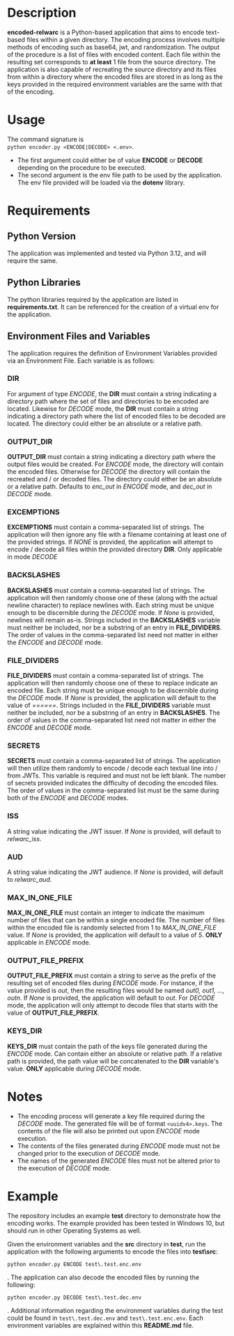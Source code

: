 # Description
**encoded-relwarc** is a Python-based application that aims to encode text-based files within a given directory. The encoding process involves multiple methods of encoding such as base64, jwt, and randomization. The output of the procedure is a list of files with encoded content. Each file within the resulting set corresponds to **at least** 1 file from the source directory. The application is also capable of recreating the source directory and its files from within a directory where the encoded files are stored in as long as the keys provided in the required environment variables are the same with that of the encoding.

# Usage
The command signature is  
`python encoder.py <ENCODE|DECODE> <.env>`.
- The first argument could either be of value **ENCODE** or **DECODE** depending on the procedure to be executed.
- The second argument is the env file path to be used by the application. The env file provided will be loaded via the **dotenv** library.

# Requirements
## Python Version
The application was implemented and tested via Python 3.12, and will require the same.

## Python Libraries
The python libraries required by the application are listed in **requirements.txt**. It can be referenced for the creation of a virtual env for the application.

## Environment Files and Variables
The application requires the definition of Environment Variables provided via an Environment File. Each variable is as follows:
### DIR
For argument of type _ENCODE_, the **DIR** must contain a string indicating a directory path where the set of files and directories to be encoded are located. Likewise for _DECODE_ mode, the **DIR** must contain a string indicating a directory path where the list of encoded files to be decoded are located. The directory could either be an absolute or a relative path.
### OUTPUT_DIR
**OUTPUT_DIR** must contain a string indicating a directory path where the output files would be created. For _ENCODE_ mode, the directory will contain the encoded files. Otherwise for _DECODE_ the directory will contain the recreated and / or decoded files. The directory could either be an absolute or a relative path. Defaults to *enc_out* in _ENCODE_ mode, and *dec_out* in _DECODE_ mode.
### EXCEMPTIONS
**EXCEMPTIONS** must contain a comma-separated list of strings. The application will then ignore any file with a filename containing at least one of the provided strings. If _NONE_ is provided, the application will attempt to encode / decode all files within the provided directory **DIR**. Only applicable in mode _DECODE_
### BACKSLASHES
**BACKSLASHES** must contain a comma-separated list of strings. The application will then randomly choose one of these (along with the actual newline character) to replace newlines with. Each string must be unique enough to be discernible during the _DECODE_ mode. If _None_ is provided, newlines will remain as-is. Strings included in the **BACKSLASHES** variable must neither be included, nor be a substring of an entry in **FILE_DIVIDERS**. The order of values in the comma-separated list need not matter in either the _ENCODE_ and _DECODE_ mode.
### FILE_DIVIDERS
**FILE_DIVIDERS** must contain a comma-separated list of strings. The application will then randomly choose one of these to replace indicate an encoded file. Each string must be unique enough to be discernible during the _DECODE_ mode. If _None_ is provided, the application will default to the value of _======_. Strings included in the **FILE_DIVIDERS** variable must neither be included, nor be a substring of an entry in **BACKSLASHES**. The order of values in the comma-separated list need not matter in either the _ENCODE_ and _DECODE_ mode.
### SECRETS
**SECRETS** must contain a comma-separated list of strings. The application will then utilize them randomly to encode / decode each textual line into / from JWTs. This variable is required and must not be left blank. The number of secrets provided indicates the difficulty of decoding the encoded files. The order of values in the comma-separated list must be the same during both of the _ENCODE_ and _DECODE_ modes.
### ISS
A string value indicating the JWT issuer. If _None_ is provided, will default to _relwarc_iss_.
### AUD
A string value indicating the JWT audience. If _None_ is provided, will default to _relwarc_aud_.
### MAX_IN_ONE_FILE
**MAX_IN_ONE_FILE** must contain an integer to indicate the maximum number of files that can be within a single encoded file. The number of files within the encoded file is randomly selected from 1 to _MAX_IN_ONE_FILE_ value. If _None_ is provided, the application will default to a value of _5_. **ONLY** applicable in _ENCODE_ mode.
### OUTPUT_FILE_PREFIX
**OUTPUT_FILE_PREFIX** must contain a string to serve as the prefix of the resulting set of encoded files during _ENCODE_ mode. For instance, if the value provided is _out_, then the resulting files would be named _out0, out1, ..., outn_. If _None_ is provided, the application will default to _out_. For _DECODE_ mode, the application will only attempt to decode files that starts with the value of **OUTPUT_FILE_PREFIX**.
### KEYS_DIR
**KEYS_DIR** must contain the path of the keys file generated during the _ENCODE_ mode. Can contain either an absolute or relative path. If a relative path is provided, the path value will be concatenated to the **DIR** variable's value. **ONLY** applicable during _DECODE_ mode.

# Notes
- The encoding process will generate a key file required during the _DECODE_ mode. The generated file will be of format `<uuidv4>.keys`. The contents of the file will also be printed out upon _ENCODE_ mode execution.
- The contents of the files generated during _ENCODE_ mode must not be changed prior to the execution of _DECODE_ mode.
- The names of the generated _ENCODE_ files must not be altered prior to the execution of _DECODE_ mode.

# Example
The repository includes an example **test** directory to demonstrate how the encoding works. The example provided has been tested in Windows 10, but should run in other Operating Systems as well.

Given the environment variables and the **src** directory in **test**, run the application with the following arguments to encode the files into **test\src**:

```
python encoder.py ENCODE test\.test.enc.env
```

. The application can also decode the encoded files by running the following:

```
python encoder.py DECODE test\.test.dec.env
```

. Additional information regarding the environment variables during the test could be found in `test\.test.dec.env` and `test\.test.enc.env`. Each environment variables are explained within this **README.md** file.
